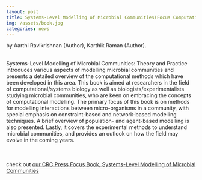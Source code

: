 ```yaml
---
layout: post
title: Systems-Level Modelling of Microbial Communities(Focus Computational Biology Series) 1st Edition with theory and practice
img: /assets/book.jpg
categories: news
---
```

 by Aarthi Ravikrishnan (Author), Karthik Raman (Author).

<br>Systems-Level Modelling of Microbial Communities: Theory and Practice introduces various aspects of modelling microbial communities and presents a detailed overview of the computational methods which have been developed in this area. This book is aimed at researchers in the field of computational/systems biology as well as biologists/experimentalists studying microbial communities, who are keen on embracing the concepts of computational modelling. The primary focus of this book is on methods for modelling interactions between micro-organisms in a community, with special emphasis on constraint-based and network-based modelling techniques. A brief overview of population- and agent-based modelling is also presented. Lastly, it covers the experimental methods to understand microbial communities, and provides an outlook on how the field may evolve in the coming years.
<br>
<br>
<br>
<p>check out <a href="https://www.amazon.com/Systems-Level-Modelling-Microbial-Communities-Computational/dp/113859671X">our CRC Press Focus Book, Systems-Level Modelling of Microbial Communities</a></p>

 
